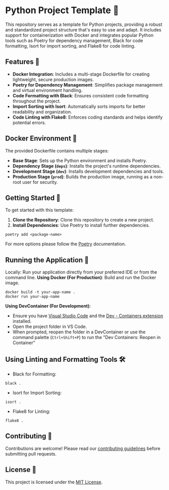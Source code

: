 # Python Project Template 🐍

This repository serves as a template for Python projects, providing a robust and standardized project structure that's easy to use and adapt. It includes support for containerization with Docker and integrates popular Python tools such as Poetry for dependency management, Black for code formatting, Isort for import sorting, and Flake8 for code linting.

## Features 🌟

- **Docker Integration**: Includes a multi-stage Dockerfile for creating lightweight, secure production images.
- **Poetry for Dependency Management**: Simplifies package management and virtual environment handling.
- **Code Formatting with Black**: Ensures consistent code formatting throughout the project.
- **Import Sorting with Isort**: Automatically sorts imports for better readability and organization.
- **Code Linting with Flake8**: Enforces coding standards and helps identify potential errors.

## Docker Environment 🐳

The provided Dockerfile contains multiple stages:

- **Base Stage**: Sets up the Python environment and installs Poetry.
- **Dependency Stage (`deps`)**: Installs the project's runtime dependencies.
- **Development Stage (`dev`)**: Installs development dependencies and tools.
- **Production Stage (`prod`)**: Builds the production image, running as a non-root user for security.

## Getting Started 🚀

To get started with this template:

1. **Clone the Repository**: Clone this repository to create a new project.
2. **Install Dependencies**: Use Poetry to install further dependencies.

```
poetry add <package-name>
```

For more options please follow the [Poetry](https://python-poetry.org) documentation.

## Running the Application 🏃

Locally: Run your application directly from your preferred IDE or from the command line.
**Using Docker (For Production)**: Build and run the Docker image.

```
docker build -t your-app-name .
docker run your-app-name
```

**Using DevContainer (For Development)**:

- Ensure you have [Visual Studio Code](https://code.visualstudio.com/) and the [Dev - Containers extension](https://code.visualstudio.com/docs/devcontainers/containers) installed.
- Open the project folder in VS Code.
- When prompted, reopen the folder in a DevContainer or use the command palette (`Ctrl+Shift+P`) to run the "Dev Containers: Reopen in Container"

## Using Linting and Formatting Tools 🛠️

- Black for Formatting:

```
black .
```

- Isort for Import Sorting:

```
isort .
```

- Flake8 for Linting:

```
flake8 .
```

## Contributing 🤝

Contributions are welcome! Please read our [contributing guidelines](CONTRIBUTING.md) before submitting pull requests.

## License 📄

This project is licensed under the [MIT License](LICENSE).

